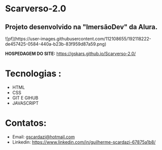 # Scarverso-2.0
<h2>Projeto desenvolvido na "ImersãoDev" da Alura.</h2>
![pf](https://user-images.githubusercontent.com/112108655/192118222-de457425-0584-440a-b23b-83f959d87a59.png)

<B>HOSPEDAGEM DO SITE:</B>  https://gskars.github.io/Scarverso-2.0/
# Tecnologias :
- HTML
- CSS
- GIT E GIHUB
- JAVASCRIPT
# Contatos:
- Email: gscardazi@hotmail.com
- Linkedin: https://www.linkedin.com/in/guilherme-scardazi-67875a1b8/


